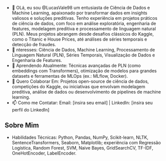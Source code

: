 - 👋 OLá, eu sou @LucasVale98 um entusiasta de Ciência de Dados e Machine Learning, apaixonado por transformar dados em insights valiosos e soluções preditivas. Tenho experiência em projetos práticos de ciência de dados, com foco em análise exploratória, engenharia de features, modelagem preditiva e processamento de linguagem natural (PLN). Meus projetos abrangem desde desafios clássicos do Kaggle, como o Titanic e House Prices, até análises de séries temporais e detecção de fraudes.
- 👀 nteresses: Ciência de Dados, Machine Learning, Processamento de Linguagem Natural (PLN), Séries Temporais, Visualização de Dados e Engenharia de Features.
- 🌱 Aprendendo Atualmente: Técnicas avançadas de PLN (como embeddings com Transformers), otimização de modelos para grandes datasets e ferramentas de MLOps (ex.: MLflow, Docker).
- 💞️ Quero Colaborar Em: Projetos open-source de ciência de dados, competições do Kaggle, ou iniciativas que envolvam modelagem preditiva, análise de dados ou desenvolvimento de pipelines de machine learning.
- 📫 Como me Contatar: Email: [insira seu email] | LinkedIn: [insira seu perfil do LinkedIn]

## Sobre Mim
* Habilidades Técnicas: Python, Pandas, NumPy, Scikit-learn, NLTK, SentenceTransformers, Seaborn, Matplotlib; experiência com Regressão Logística, Random Forest, SVM, Naive Bayes, GridSearchCV, TF-IDF, OneHotEncoder, LabelEncoder.

